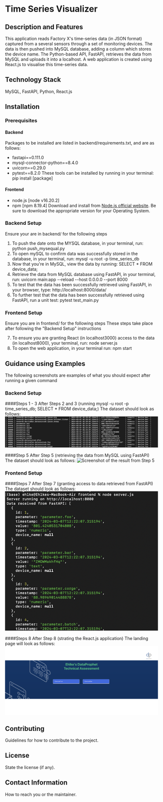 # Time Series Visualizer

## Description and Features
This application reads Factory X's time-series data (in JSON format) captured from a several sensors through a set of monitoring devices.
The data is then pushed into MySQL database, adding a column which stores the device name.
The Python-based API, FastAPI, retrieves the data from MySQL and uploads it into a localhost.
A web application is created using React.js to visualise this time-series data.

## Technology Stack
MySQL, FastAPI, Python, React.js


## Installation

### Prerequisites
#### Backend
Packages to be installed are listed in backend/requirements.txt, and are as follows:
- fastapi==0.111.0
- mysql-connector-python==8.4.0
- uvicorn==0.29.0
- pytest==8.2.0
These tools can be installed by running in your terminal:
pip install [package]

#### Frontend
- node.js [node v16.20.2]
- npm [npm 8.19.4]
Download and install from [Node.js official website](https://nodejs.org/en/download/).
Be sure to download the appropriate version for your Operating System.

### Backend Setup
Ensure your are in backend/ for the following steps

1. To push the date onto the MYSQL database, in your terminal, run:
python push_mysequal.py
2. To open mySQL to confirm data was successfully stored in the database, in your terminal, run:
mysql -u root -p time_series_db
3. Now that you're in MySQL, view the data by running:
SELECT * FROM device_data;
4. Retrieve the data from MySQL database using FastAPI, in your terminal, run:
uvicorn main:app --reload --host 0.0.0.0 --port 8000
5. To test that the data has been successfully retrieved using FastAPI, in your browser, type:
http://localhost:8000/data/
6. To further test that the data has been successfully retrieved using FastAPI, run a unit test:
pytest test_main.py

### Frontend Setup
Ensure you are in frontend/ for the following steps
These steps take place after following the "Backend Setup" instructions

7. To ensure you are granting React (in localhost3000) access to the data (in localhost8000), your terminal, run:
node server.js
8. To open the web application, in your terminal run:
npm start

## Guidance using Examples
The following screenshots are examples of what you should expect after running a given command

### Backend Setup
####Steps 1 - 3
After Steps 2 and 3 (running mysql -u root -p time_series_db; SELECT * FROM device_data;)
The dataset should look as follows:
![Screenshot of the result from Step 3](images/Steps1-3.png "Screenshot of the result from Step 3")

####Step 5
After Step 5 (retrieving the data from MySQL using FastAPI)
The dataset should look as follows:
![Screenshot of the result from Step 5](images/Steps5.png "Screenshot of the result from Step 5")

### Frontend Setup
####Steps 7
After Step 7 (granting access to data retrieved from FastAPI)
The dataset should look as follows:
![Screenshot of the result from Step 7](images/Step7.png "Screenshot of the result from Step 7")

####Steps 8
After Step 8 (strating the React.js application)
The landing page will look as follows:
![Screenshot of the result from Step 8](images/Step8.png "Screenshot of the result from Step 8")


## Contributing
Guidelines for how to contribute to the project.

## License
State the license (if any).

## Contact Information
How to reach you or the maintainer.